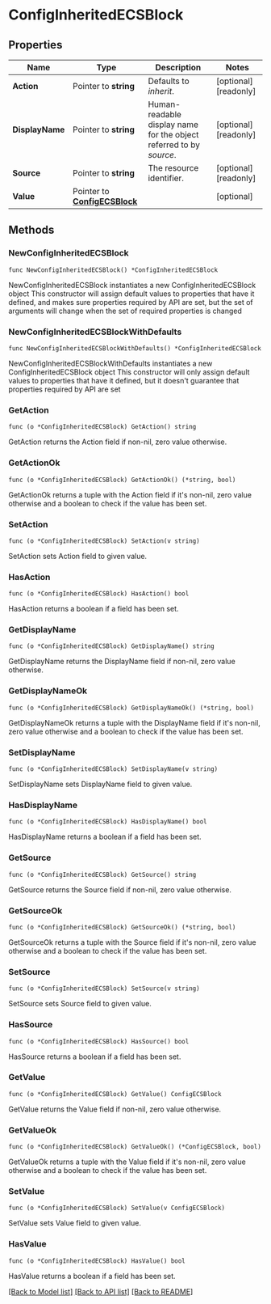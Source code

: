# ConfigInheritedECSBlock

## Properties

Name | Type | Description | Notes
------------ | ------------- | ------------- | -------------
**Action** | Pointer to **string** | Defaults to _inherit_. | [optional] [readonly] 
**DisplayName** | Pointer to **string** | Human-readable display name for the object referred to by _source_. | [optional] [readonly] 
**Source** | Pointer to **string** | The resource identifier. | [optional] [readonly] 
**Value** | Pointer to [**ConfigECSBlock**](ConfigECSBlock.md) |  | [optional] 

## Methods

### NewConfigInheritedECSBlock

`func NewConfigInheritedECSBlock() *ConfigInheritedECSBlock`

NewConfigInheritedECSBlock instantiates a new ConfigInheritedECSBlock object
This constructor will assign default values to properties that have it defined,
and makes sure properties required by API are set, but the set of arguments
will change when the set of required properties is changed

### NewConfigInheritedECSBlockWithDefaults

`func NewConfigInheritedECSBlockWithDefaults() *ConfigInheritedECSBlock`

NewConfigInheritedECSBlockWithDefaults instantiates a new ConfigInheritedECSBlock object
This constructor will only assign default values to properties that have it defined,
but it doesn't guarantee that properties required by API are set

### GetAction

`func (o *ConfigInheritedECSBlock) GetAction() string`

GetAction returns the Action field if non-nil, zero value otherwise.

### GetActionOk

`func (o *ConfigInheritedECSBlock) GetActionOk() (*string, bool)`

GetActionOk returns a tuple with the Action field if it's non-nil, zero value otherwise
and a boolean to check if the value has been set.

### SetAction

`func (o *ConfigInheritedECSBlock) SetAction(v string)`

SetAction sets Action field to given value.

### HasAction

`func (o *ConfigInheritedECSBlock) HasAction() bool`

HasAction returns a boolean if a field has been set.

### GetDisplayName

`func (o *ConfigInheritedECSBlock) GetDisplayName() string`

GetDisplayName returns the DisplayName field if non-nil, zero value otherwise.

### GetDisplayNameOk

`func (o *ConfigInheritedECSBlock) GetDisplayNameOk() (*string, bool)`

GetDisplayNameOk returns a tuple with the DisplayName field if it's non-nil, zero value otherwise
and a boolean to check if the value has been set.

### SetDisplayName

`func (o *ConfigInheritedECSBlock) SetDisplayName(v string)`

SetDisplayName sets DisplayName field to given value.

### HasDisplayName

`func (o *ConfigInheritedECSBlock) HasDisplayName() bool`

HasDisplayName returns a boolean if a field has been set.

### GetSource

`func (o *ConfigInheritedECSBlock) GetSource() string`

GetSource returns the Source field if non-nil, zero value otherwise.

### GetSourceOk

`func (o *ConfigInheritedECSBlock) GetSourceOk() (*string, bool)`

GetSourceOk returns a tuple with the Source field if it's non-nil, zero value otherwise
and a boolean to check if the value has been set.

### SetSource

`func (o *ConfigInheritedECSBlock) SetSource(v string)`

SetSource sets Source field to given value.

### HasSource

`func (o *ConfigInheritedECSBlock) HasSource() bool`

HasSource returns a boolean if a field has been set.

### GetValue

`func (o *ConfigInheritedECSBlock) GetValue() ConfigECSBlock`

GetValue returns the Value field if non-nil, zero value otherwise.

### GetValueOk

`func (o *ConfigInheritedECSBlock) GetValueOk() (*ConfigECSBlock, bool)`

GetValueOk returns a tuple with the Value field if it's non-nil, zero value otherwise
and a boolean to check if the value has been set.

### SetValue

`func (o *ConfigInheritedECSBlock) SetValue(v ConfigECSBlock)`

SetValue sets Value field to given value.

### HasValue

`func (o *ConfigInheritedECSBlock) HasValue() bool`

HasValue returns a boolean if a field has been set.


[[Back to Model list]](../README.md#documentation-for-models) [[Back to API list]](../README.md#documentation-for-api-endpoints) [[Back to README]](../README.md)


